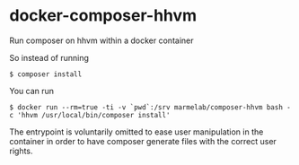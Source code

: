 docker-composer-hhvm
====================

Run composer on hhvm within a docker container

So instead of running

    $ composer install

You can run 

    $ docker run --rm=true -ti -v `pwd`:/srv marmelab/composer-hhvm bash -c 'hhvm /usr/local/bin/composer install'

The entrypoint is voluntarily omitted to ease user manipulation in the container in order to have composer generate files with the correct user rights.
